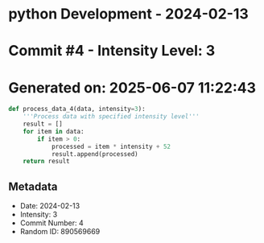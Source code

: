 ﻿# python Development - 2024-02-13
# Commit #4 - Intensity Level: 3
# Generated on: 2025-06-07 11:22:43
```python
def process_data_4(data, intensity=3):
    '''Process data with specified intensity level'''
    result = []
    for item in data:
        if item > 0:
            processed = item * intensity + 52
            result.append(processed)
    return result
```
## Metadata
- Date: 2024-02-13
- Intensity: 3
- Commit Number: 4
- Random ID: 890569669
